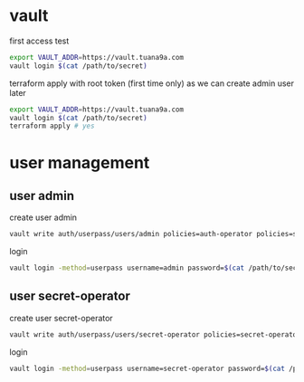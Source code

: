 # vault

first access test

```bash
export VAULT_ADDR=https://vault.tuana9a.com
vault login $(cat /path/to/secret)
```

terraform apply with root token (first time only) as we can create admin user later

```bash
export VAULT_ADDR=https://vault.tuana9a.com
vault login $(cat /path/to/secret)
terraform apply # yes
```

# user management

## user admin

create user admin

```bash
vault write auth/userpass/users/admin policies=auth-operator policies=sys-operator policies=secret-operator password=$(cat /path/to/secret)
```

login

```bash
vault login -method=userpass username=admin password=$(cat /path/to/secret)
```

## user secret-operator

create user secret-operator

```bash
vault write auth/userpass/users/secret-operator policies=secret-operator password=$(cat /path/to/secret)
```

login

```bash
vault login -method=userpass username=secret-operator password=$(cat /path/to/secret)
```
